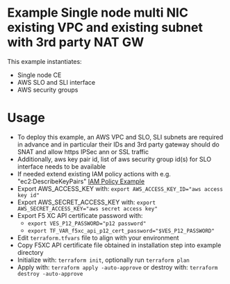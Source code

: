 # Example Single node multi NIC existing VPC and existing subnet with 3rd party NAT GW

This example instantiates:

- Single node CE
- AWS SLO and SLI interface
- AWS security groups

# Usage

- To deploy this example, an AWS VPC and SLO, SLI subnets are required in advance and in particular their IDs and 3rd
  party gateway should do SNAT and allow https IPSec ann or SSL traffic
- Additionally, aws key pair id, list of aws security group id(s) for SLO interface needs to be available
- If needed extend existing IAM policy actions with e.g. "ec2:DescribeKeyPairs"
  [IAM Policy Example](https://docs.cloud.f5.com/docs/reference/cloud-cred-ref/aws-vpc-cred-ref)
- Export AWS_ACCESS_KEY with: `export AWS_ACCESS_KEY_ID="aws access key id"`
- Export AWS_SECRET_ACCESS_KEY with: `export AWS_SECRET_ACCESS_KEY="aws secret access key"`
- Export F5 XC API certificate password with:
    * `export VES_P12_PASSWORD="p12 password"`
    * `export TF_VAR_f5xc_api_p12_cert_password="$VES_P12_PASSWORD"`
- Edit `terraform.tfvars` file to align with your environment
- Copy F5XC API certificate file obtained in installation step into example directory
- Initialize with: `terraform init`, optionally run `terraform plan`
- Apply with: `terraform apply -auto-approve` or destroy with: `terraform destroy -auto-approve`